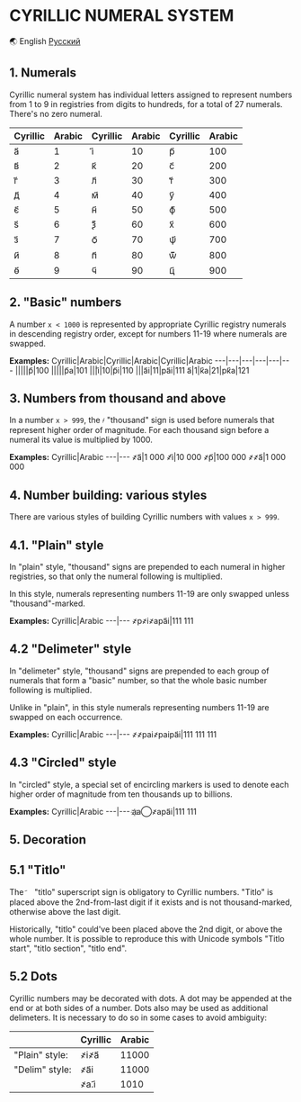 # CYRILLIC NUMERAL SYSTEM

🌏 English [Русский](./INTRODUCTION.ru.md)

## 1. Numerals
Cyrillic numeral system has individual letters assigned to represent numbers from 1 to 9 in registries from digits to hundreds, for a total of 27 numerals. There's no zero numeral.

Cyrillic|Arabic|Cyrillic|Arabic|Cyrillic|Arabic
---|---|---|---|---|---
а҃|1|і҃|10|р҃|100
в҃|2|к҃|20|с҃|200
г҃|3|л҃|30|т҃|300
д҃|4|м҃|40|у҃|400
є҃|5|н҃|50|ф҃|500
ѕ҃|6|ѯ҃|60|х҃|600
з҃|7|ѻ҃|70|ѱ҃|700
и҃|8|п҃|80|ѿ҃|800
ѳ҃|9|ч҃|90|ц҃|900

## 2. "Basic" numbers
A number `x < 1000` is represented by appropriate Cyrillic registry numerals in descending registry order, except for numbers 11-19 where numerals are swapped.

**Examples:**
Cyrillic|Arabic|Cyrillic|Arabic|Cyrillic|Arabic
---|---|---|---|---|---
|||||р҃|100
|||||р҃а|101
|||і҃|10|р҃і|110
|||а҃і|11|ра҃і|111
а҃|1|к҃а|21|рк҃а|121

## 3. Numbers from thousand and above
In a number `x > 999`, the `҂` "thousand" sign is used before numerals that represent higher order of magnitude. For each thousand sign before a numeral its value is multiplied by 1000.

**Examples:**
Cyrillic|Arabic
---|---
҂а҃|1 000
҂і҃|10 000
҂р҃|100 000
҂҂а҃|1 000 000

## 4. Number building: various styles
There are various styles of building Cyrillic numbers with values `x > 999`.

## 4.1. "Plain" style
In "plain" style, "thousand" signs are prepended to each numeral in higher registries, so that only the numeral following is multiplied.

In this style, numerals representing numbers 11-19 are only swapped unless "thousand"-marked.

**Examples:**
Cyrillic|Arabic
---|---
҂р҂і҂ара҃і|111 111

## 4.2 "Delimeter" style
In "delimeter" style, "thousand" signs are prepended to each group of numerals that form a "basic" number, so that the whole basic number following is multiplied.

Unlike in "plain", in this style numerals representing numbers 11-19 are swapped on each occurrence.

**Examples:**
Cyrillic|Arabic
---|---
҂҂раі҂раіра҃і|111 111 111

## 4.3 "Circled" style
In "circled" style, a special set of encircling markers is used to denote each higher order of magnitude from ten thousands up to billions.

**Examples:**
Cyrillic|Arabic
---|---
а&#1160;а&#8413;҂ара҃і|111 111

## 5. Decoration

## 5.1 "Titlo"
The `҃ `&nbsp; "titlo" superscript sign is obligatory to Cyrillic numbers. "Titlo" is placed above the 2nd-from-last digit if it exists and is not thousand-marked, otherwise above the last digit.

Historically, "titlo" could've been placed above the 2nd digit, or above the whole number. It is possible to reproduce this with Unicode symbols "Titlo start", "titlo section", "titlo end".

## 5.2 Dots
	
Cyrillic numbers may be decorated with dots. A dot may be appended at the end or at both sides of a number. Dots also may be used as additional delimeters. It is necessary to do so in some cases to avoid ambiguity:

||Cyrillic|Arabic
|---|---|---
|"Plain" style:|҂і҂а҃|11000
|"Delim" style:|҂а҃і|11000
||҂а.і҃|1010
